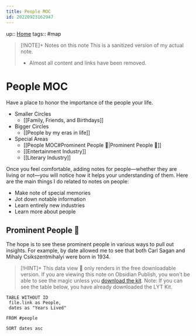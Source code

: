 ```yaml
---
title: People MOC
id: 20220923162947
---
```

up:: [Home]([[20220913025516]])
tags:: #map 

> [!NOTE]+ Notes on this note
> This is a sanitized version of my actual note. 
> - Almost all content and links have been removed.

# People MOC
Have a place to honor the importance of the people your life. 

- Smaller Circles
	- [[Family, Friends, and Birthdays]]
- Bigger Circles
	- [[People by my eras in life]]
- Special Areas
	- [[People MOC#Prominent People 🌋|Prominent People 🌋]]
	- [[Entertainment Industry]]
	- [[Literary Industry]]

Once you feel comfortable, adding notes for people—whether they are living or not—you will notice how it helps your understanding of them. Here are the main things I do related to notes on people:

- Make note of special memories
- Jot down notable information
- Learn entirely new industries
- Learn more about people

## Prominent People 🌋
The hope is to see these prominent people in various ways to pull out insights. For example, by date allowed me to see that both Carl Sagan and Mihaly Csikszentmihalyi were born in 1934.

> [!HINT]+ This data view 🔬 only renders in the free downloadable version.
> If you are viewing this note on Obsidian Publish, you won't be able to see the magic unless you [download the kit](https://www.linkingyourthinking.com/download-lyt-kit).
> Note: If you can see the table below, you have already downloaded the LYT Kit.

```dataview
TABLE WITHOUT ID
 file.link as People,
 dates as "Years Lived"

FROM #people

SORT dates asc
```




